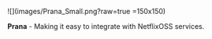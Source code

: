 <!--
# Prana
-->
![](images/Prana_Small.png?raw=true =150x150)


**Prana** - Making it easy to integrate with NetflixOSS services.

